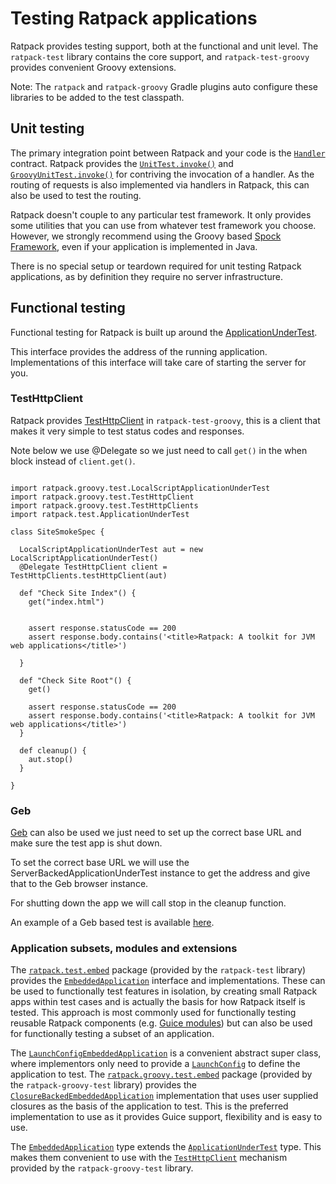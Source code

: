 # Testing Ratpack applications

Ratpack provides testing support, both at the functional and unit level.
The `ratpack-test` library contains the core support, and `ratpack-test-groovy` provides convenient Groovy extensions.

Note: The `ratpack` and `ratpack-groovy` Gradle plugins auto configure these libraries to be added to the test classpath.

## Unit testing

The primary integration point between Ratpack and your code is the [`Handler`](api/ratpack/handling/Handler.html) contract.
Ratpack provides the [`UnitTest.invoke()`](api/ratpack/test/UnitTest.html#invoke\(ratpack.handling.Handler,%20ratpack.func.Action\)) and
[`GroovyUnitTest.invoke()`](api/ratpack/groovy/test/GroovyUnitTest.html#invoke\(ratpack.handling.Handler,%20groovy.lang.Closure\)) for contriving the invocation of a handler.
As the routing of requests is also implemented via handlers in Ratpack, this can also be used to test the routing.

Ratpack doesn't couple to any particular test framework.
It only provides some utilities that you can use from whatever test framework you choose.
However, we strongly recommend using the Groovy based [Spock Framework](http://www.spockframework.org), even if your application is implemented in Java.

There is no special setup or teardown required for unit testing Ratpack applications, as by definition they require no server infrastructure.

## Functional testing
Functional testing for Ratpack is built up around the [ApplicationUnderTest](api/ratpack/test/ApplicationUnderTest.html).

This interface provides the address of the running application. Implementations of this interface will take care of starting the server for you.

### TestHttpClient

Ratpack provides [TestHttpClient](api/ratpack/groovy/test/TestHttpClient.html) in `ratpack-test-groovy`, this is a client that makes it very simple to test status codes and responses.

Note below we use @Delegate so we just need to call `get()` in the when block instead of `client.get()`.

```language-groovy tested

import ratpack.groovy.test.LocalScriptApplicationUnderTest
import ratpack.groovy.test.TestHttpClient
import ratpack.groovy.test.TestHttpClients
import ratpack.test.ApplicationUnderTest

class SiteSmokeSpec {

  LocalScriptApplicationUnderTest aut = new LocalScriptApplicationUnderTest()
  @Delegate TestHttpClient client = TestHttpClients.testHttpClient(aut)

  def "Check Site Index"() {
    get("index.html")


    assert response.statusCode == 200
    assert response.body.contains('<title>Ratpack: A toolkit for JVM web applications</title>')

  }

  def "Check Site Root"() {
    get()

    assert response.statusCode == 200
    assert response.body.contains('<title>Ratpack: A toolkit for JVM web applications</title>')
  }

  def cleanup() {
    aut.stop()
  }

}
``` 

### Geb

[Geb](http://www.gebish.org/) can also be used we just need to set up the correct base URL and make sure the test app is shut down.

To set the correct base URL we will use the ServerBackedApplicationUnderTest instance to get the address and give that to the Geb browser instance.

For shutting down the app we will call stop in the cleanup function.

An example of a Geb based test is available [here](https://github.com/ratpack/ratpack/blob/master/ratpack-site/src/browserTest/groovy/ratpack/site/SiteBrowserSmokeSpec.groovy).

### Application subsets, modules and extensions

The [`ratpack.test.embed`](api/ratpack/test/embed/package-summary.html) package (provided by the `ratpack-test` library) provides the [`EmbeddedApplication`](api/ratpack/test/embed/EmbeddedApplication.html) interface and implementations.
These can be used to functionally test features in isolation, by creating small Ratpack apps within test cases and is actually the basis for how Ratpack itself is tested.
This approach is most commonly used for functionally testing reusable Ratpack components (e.g. [Guice modules](guice.html)) but can also be used for functionally testing a subset of an application.

The [`LaunchConfigEmbeddedApplication`](api/ratpack/test/embed/LaunchConfigEmbeddedApplication.html) is a convenient abstract super class,
where implementors only need to provide a [`LaunchConfig`](api/ratpack/launch/LaunchConfig.html) to define the application to test.
The [`ratpack.groovy.test.embed`](api/ratpack/groovy/test/embed/package-summary.html) package (provided by the `ratpack-groovy-test` library) provides the [`ClosureBackedEmbeddedApplication`](api/ratpack/groovy/test/embed/ClosureBackedEmbeddedApplication.html) implementation that uses user supplied closures as the basis of the application to test.
This is the preferred implementation to use as it provides Guice support, flexibility and is easy to use.

The [`EmbeddedApplication`](api/ratpack/test/embed/EmbeddedApplication.html) type extends the [`ApplicationUnderTest`](api/ratpack/test/ApplicationUnderTest.html) type.
This makes them convenient to use with the [`TestHttpClient`](api/ratpack/groovy/test/TestHttpClients.html) mechanism provided by the `ratpack-groovy-test` library.
